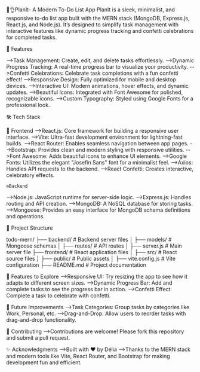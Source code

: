 📅👌PlanIt- A Modern To-Do List App
PlanIt is a sleek, minimalist, and responsive to-do list app built with the MERN stack (MongoDB, Express.js, React.js, and Node.js). It’s designed to simplify task management with interactive features like dynamic progress tracking and confetti celebrations for completed tasks.


🌟 Features

-->Task Management: Create, edit, and delete tasks effortlessly.
-->Dynamic Progress Tracking: A real-time progress bar to visualize your productivity.
-->Confetti Celebrations: Celebrate task completions with a fun confetti effect!
-->Responsive Design: Fully optimized for mobile and desktop devices.
-->Interactive UI: Modern animations, hover effects, and dynamic updates.
-->Beautiful Icons: Integrated with Font Awesome for polished, recognizable icons.
-->Custom Typography: Styled using Google Fonts for a professional look.



🛠️ Tech Stack

   🎨 Frontend
-->React.js: Core framework for building a responsive user interface.
-->Vite: Ultra-fast development environment for lightning-fast builds.
-->React Router: Enables seamless navigation between app pages.
-->Bootstrap: Provides clean and modern styling with responsive utilities.
-->Font Awesome: Adds beautiful icons to enhance UI elements.
-->Google Fonts: Utilizes the elegant "Josefin Sans" font for a minimalist feel.
-->Axios: Handles API requests to the backend.
-->React Confetti: Creates interactive, celebratory effects.


    ⚙️Backend
-->Node.js: JavaScript runtime for server-side logic.
-->Express.js: Handles routing and API creation.
-->MongoDB: A NoSQL database for storing tasks.
-->Mongoose: Provides an easy interface for MongoDB schema definitions and operations.

📂 Project Structure

todo-mern/
├── backend/       # Backend server files
│   ├── models/    # Mongoose schemas
│   ├── routes/    # API routes
│   ├── server.js  # Main server file
├── frontend/      # React application files
│   ├── src/       # React source files
│   ├── public/    # Public assets
│   ├── vite.config.js # Vite configuration
├── README.md      # Project documentation


🎉 Features to Explore
-->Responsive UI: Try resizing the app to see how it adapts to different screen sizes.
-->Dynamic Progress Bar: Add and complete tasks to see the progress bar in action.
-->Confetti Effect: Complete a task to celebrate with confetti.

📖 Future Improvements
-->Task Categories: Group tasks by categories like Work, Personal, etc.
-->Drag-and-Drop: Allow users to reorder tasks with drag-and-drop functionality.


🤝 Contributing
-->Contributions are welcome! Please fork this repository and submit a pull request.

✨ Acknowledgments
-->Built with ❤️ by Délia
-->Thanks to the MERN stack and modern tools like Vite, React Router, and Bootstrap for making development fun and efficient.
